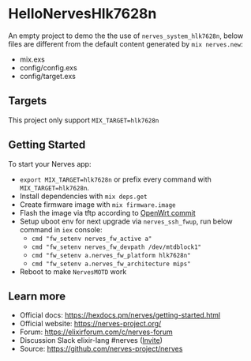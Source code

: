 # HelloNervesHlk7628n

An empty project to demo the the use of `nerves_system_hlk7628n`, below files
are different from the default content generated by `mix nerves.new`:

  * mix.exs
  * config/config.exs
  * config/target.exs

## Targets

This project only support `MIX_TARGET=hlk7628n`

## Getting Started

To start your Nerves app:
  * `export MIX_TARGET=hlk7628n` or prefix every command with
    `MIX_TARGET=hlk7628n`.
  * Install dependencies with `mix deps.get`
  * Create firmware image with `mix firmware.image`
  * Flash the image via tftp according to [OpenWrt commit](https://git.openwrt.org/?p=openwrt/openwrt.git;a=commit;h=671c9d16e382bcace441d8ad07816f8ceeed3612)
  * Setup uboot env for next upgrade via `nerves_ssh_fwup`, run below command in `iex` console:
    * `cmd "fw_setenv nerves_fw_active a"`
    * `cmd "fw_setenv nerves_fw_devpath /dev/mtdblock1"`
    * `cmd "fw_setenv a.nerves_fw_platform hlk7628n"`
    * `cmd "fw_setenv a.nerves_fw_architecture mips"`
  * Reboot to make `NervesMOTD` work

## Learn more

  * Official docs: https://hexdocs.pm/nerves/getting-started.html
  * Official website: https://nerves-project.org/
  * Forum: https://elixirforum.com/c/nerves-forum
  * Discussion Slack elixir-lang #nerves ([Invite](https://elixir-slackin.herokuapp.com/))
  * Source: https://github.com/nerves-project/nerves
